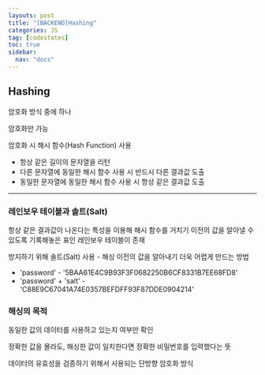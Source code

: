 ```yaml
---
layouts: post
title: "[BACKEND]Hashing"
categories: JS
tag: [codestates]
toc: true
sidebar:
  nav: "docs"
---
```


## Hashing

암호화 방식 중에 하나

암호화만 가능

암호화 시 해시 함수(Hash Function) 사용

- 항상 같은 길이의 문자열을 리턴
- 다른 문자열에 동일한 해시 함수 사용 시 반드시 다른 결과값 도출
- 동일한 문자열에 동일한 해시 함수 사용 시 항상 같은 결과값 도출

---

### 레인보우 테이블과 솔트(Salt)

항상 같은 결과값이 나온다는 특성을 이용해 해시 함수를 거치기 이전의 값을 알아낼 수 있도록 기록해놓은 표인 레인보우 테이블이 존재

방지하기 위해 솔트(Salt) 사용 - 해싱 이전의 값을 알아내기 더욱 어렵게 만드는 방법

- 'password' - '5BAA61E4C9B93F3F0682250B6CF8331B7EE68FD8'
- 'password' + 'salt' - 'C88E9C67041A74E0357BEFDFF93F87DDE0904214'

### 해싱의 목적

동일한 값의 데이터를 사용하고 있는지 여부만 확인

정확한 값을 몰라도, 해싱한 값이 일치한다면 정확한 비밀번호를 입력했다는 뜻

데이터의 유효성을 검증하기 위해서 사용되는 단방향 암호화 방식
